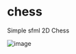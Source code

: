 # chess

Simple sfml 2D Chess

![image](https://user-images.githubusercontent.com/28805464/112182758-a1634380-8c0e-11eb-808d-a8e7f2bacee3.png)
